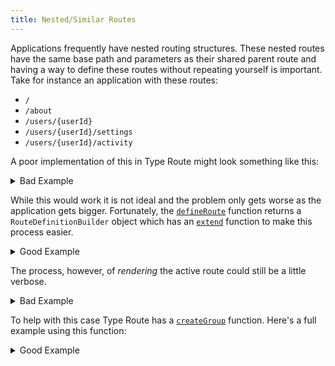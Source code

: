 ```yaml
---
title: Nested/Similar Routes
---
```


Applications frequently have nested routing structures. These nested routes have the same base path and parameters as their shared parent route and having a way to define these routes without repeating yourself is important. Take for instance an application with these routes:

- `/`
- `/about`
- `/users/{userId}`
- `/users/{userId}/settings`
- `/users/{userId}/activity`

A poor implementation of this in Type Route might look something like this:

<details>
<summary>Bad Example</summary>

```tsx
import { createRouter, defineRoute } from "type-route";

const { routes, listen, getCurrentRoute } = createRouter({
  home: defineRoute("/"),
  about: defineRoute("/about"),
  user: defineRoute(
    {
      userId: "path.param.string"
    },
    p => `/users/${p.userId}`
  ),
  userSettings: defineRoute(
    {
      userId: "path.param.string"
    },
    p => `/users/${p.userId}/settings`
  ),
  userActivity: defineRoute(
    {
      userId: "path.param.string"
    },
    p => `/users/${p.userId}/activity`
  )
});
```

</details>

While this would work it is not ideal and the problem only gets worse as the application gets bigger. Fortunately, the [`defineRoute`](../api-reference/route-definition-builder/define-route.md) function returns a `RouteDefinitionBuilder` object which has an [`extend`](../api-reference/route-definition-builder/extend.md) function to make this process easier.

<details>
<summary>Good Example</summary>

```tsx
import { createRouter, defineRoute } from "type-route";

const user = defineRoute(
  {
    userId: "path.param.string"
  },
  p => `/users/${p.userId}`
);

const { routes, listen, getCurrentRoute } = createRouter({
  home: defineRoute("/"),
  about: defineRoute("/about"),
  user,
  userSettings: user.extend("/settings"),
  userActivity: user.extend("/activity")
});
```

</details>

The process, however, of _rendering_ the active route could still be a little verbose.

<details>
<summary>Bad Example</summary>

```tsx
import React from "react";
import { routes } from "./router.ts";
import { Route } from "type-route";

type PageProps = {
  route: Route<typeof routes>;
};

function Page(props: UserProps) {
  const { route } = props;

  if (route.name === routes.home.name) {
    return <div>Home</div>;
  }

  if (route.name === routes.about.name) {
    return <div>About</div>;
  }

  if (
    route.name === routes.user.name ||
    route.name === routes.userSettings.name ||
    route.name === routes.userActivity.name
  ) {
    return <UserPage route={route} />;
  }

  return <div>Not Found</div>;
}

type UserPageProps = {
  route: Route<
    | typeof routes["user"]
    | typeof routes["userSettings"]
    | typeof routes["userActivity"]
  >;
};

function UserPage(props: UserPageProps) {
  const { route } = props;

  let pageContents;

  if (route.name === routes.user.name) {
    pageContents = <div>Main</div>;
  } else if (route.name === routes.userSettings.name) {
    pageContents = <div>Settings</div>;
  } else if (route.name === routes.userActivity.name) {
    pageContents = <div>Activity</div>;
  }

  return (
    <>
      <div>User Id: {route.userId}</div>
      {pageContents}
    </>
  );
}
```

</details>

To help with this case Type Route has a [`createGroup`](../api-reference/route-definition-group/create-group.md) function. Here's a full example using this function:

<details>
<summary>Good Example</summary>

```tsx codesandbox-react
import React from "react";
import { Route } from "type-route";

const user = defineRoute(
  {
    userId: "path.param.string"
  },
  p => `/users/${p.userId}`
);

const { routes, listen, getCurrentRoute } = createRouter({
  home: defineRoute("/"),
  about: defineRoute("/about"),
  user,
  userSettings: user.extend("/settings"),
  userActivity: user.extend("/activity")
});

const userGroup = createGroup([
  routes.user,
  routes.userSettings,
  routes.userActivity
]);

type PageProps = {
  route: Route<typeof routes>;
};

function Page(props: UserProps) {
  const { route } = props;

  if (route.name === routes.home.name) {
    return <div>Home</div>;
  }

  if (route.name === routes.about.name) {
    return <div>About</div>;
  }

  if (userGroup.has(route)) {
    return <UserPage route={route} />;
  }

  return <div>Not Found</div>;
}

type UserPageProps = {
  route: Route<typeof userGroup>;
};

function UserPage(props: UserPageProps) {
  const { route } = props;

  let pageContents;

  if (route.name === routes.user.name) {
    pageContents = <div>Main</div>;
  } else if (route.name === routes.userSettings.name) {
    pageContents = <div>Settings</div>;
  } else if (route.name === routes.userActivity.name) {
    pageContents = <div>Activity</div>;
  }

  return (
    <>
      <div>User Id: {route.userId}</div>
      {pageContents}
    </>
  );
}
```

</details>
